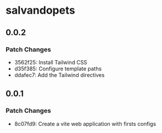 # salvandopets

## 0.0.2

### Patch Changes

- 3562f25: Install Tailwind CSS
- d35f385: Configure template paths
- ddafec7: Add the Tailwind directives

## 0.0.1

### Patch Changes

- 8c07fd9: Create a vite web application with firsts configs
